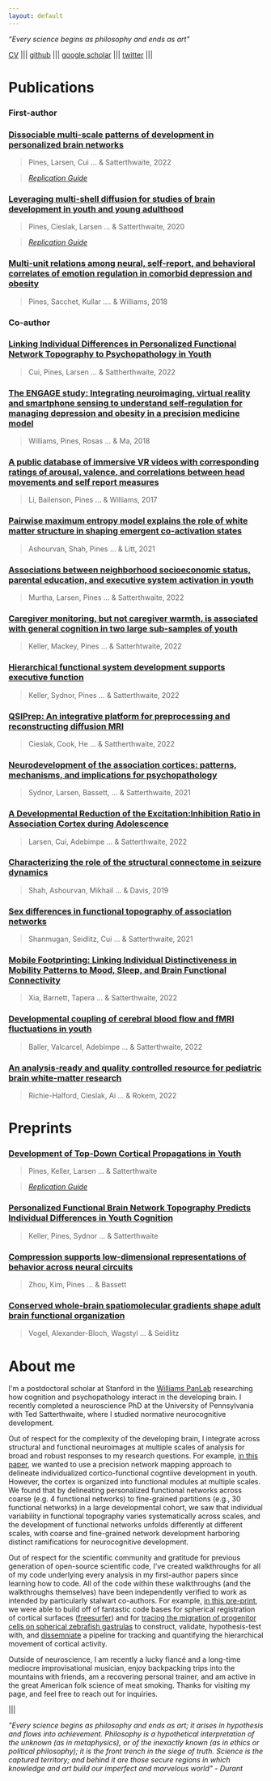 ```yaml
---
layout: default
---
```


_“Every science begins as philosophy and ends as art"_

[CV](./images/OnlinePinesCV.pdf) ||| 
[github](https://github.com/adpines) ||| 
[google scholar](https://scholar.google.com/citations?user=3Uw1edAAAAAJ&hl=en) |||
[twitter](https://twitter.com/pineurosci) ||| 

# Publications

### First-author

### [Dissociable multi-scale patterns of development in personalized brain networks](https://www.nature.com/articles/s41467-022-30244-4)

> Pines, Larsen, Cui ... & Satterthwaite, 2022

> _[Replication Guide](https://github.com/PennLINC/multiscale)_


### [Leveraging multi-shell diffusion for studies of brain development in youth and young adulthood]()

> Pines, Cieslak, Larsen ... & Satterthwaite, 2020

> _[Replication Guide](https://github.com/PennBBL/multishell_diffusion)_

### [Multi-unit relations among neural, self-report, and behavioral correlates of emotion regulation in comorbid depression and obesity](https://www.nature.com/articles/s41598-018-32394-2)

> Pines, Sacchet, Kullar .... & Williams, 2018

### Co-author

### [Linking Individual Differences in Personalized Functional Network Topography to Psychopathology in Youth](/https://www.sciencedirect.com/science/article/pii/S0006322322012513)

> Cui, Pines, Larsen ... & Sattherthwaite, 2022

### [The ENGAGE study: Integrating neuroimaging, virtual reality and smartphone sensing to understand self-regulation for managing depression and obesity in a precision medicine model](https://linkinghub.elsevier.com/retrieve/pii/S0005796717302024)

> Williams, Pines, Rosas ... & Ma, 2018

### [A public database of immersive VR videos with corresponding ratings of arousal, valence, and correlations between head movements and self report measures](https://www.frontiersin.org/articles/10.3389/fpsyg.2017.02116/full)

> Li, Bailenson, Pines ... & Williams, 2017

### [Pairwise maximum entropy model explains the role of white matter structure in shaping emergent co-activation states](https://www.nature.com/articles/s42003-021-01700-6)

> Ashourvan, Shah, Pines ... & Litt, 2021

### [Associations between neighborhood socioeconomic status, parental education, and executive system activation in youth](https://academic.oup.com/cercor/advance-article-abstract/doi/10.1093/cercor/bhac120/6554953?redirectedFrom=fulltext&login=false)

> Murtha, Larsen, Pines ... & Satterthwaite, 2022

### [Caregiver monitoring, but not caregiver warmth, is associated with general cognition in two large sub-samples of youth](https://onlinelibrary.wiley.com/doi/abs/10.1111/desc.13337)

> Keller, Mackey, Pines ... & Satterhtwaite, 2022

### [Hierarchical functional system development supports executive function](https://www.sciencedirect.com/science/article/abs/pii/S1364661322002856)

> Keller, Sydnor, Pines ... & Satterthwaite, 2022

### [QSIPrep: An integrative platform for preprocessing and reconstructing diffusion MRI](https://www.nature.com/articles/s41592-021-01185-5)

> Cieslak, Cook, He ... & Sattherthwaite, 2022

### [Neurodevelopment of the association cortices: patterns, mechanisms, and implications for psychopathology](https://www.cell.com/neuron/fulltext/S0896-6273(21)00457-8?_returnURL=https%3A%2F%2Flinkinghub.elsevier.com%2Fretrieve%2Fpii%2FS0896627321004578%3Fshowall%3Dtrue)

> Sydnor, Larsen, Bassett, ... & Satterthwaite, 2021

### [A Developmental Reduction of the Excitation:Inhibition Ratio in Association Cortex during Adolescence](https://www.science.org/doi/10.1126/sciadv.abj8750)

> Larsen, Cui, Adebimpe ... & Satterthwaite, 2022

### [Characterizing the role of the structural connectome in seizure dynamics](https://academic.oup.com/brain/article/142/7/1955/5491072)

> Shah, Ashourvan, Mikhail ... & Davis, 2019

### [Sex differences in functional topography of association networks](https://www.pnas.org/doi/10.1073/pnas.2110416119)

> Shanmugan, Seidlitz, Cui ... & Satterthwaite, 2021

### [Mobile Footprinting: Linking Individual Distinctiveness in Mobility Patterns to Mood, Sleep, and Brain Functional Connectivity](https://www.nature.com/articles/s41386-022-01351-z)

> Xia, Barnett, Tapera ... & Satterthwaite, 2022

### [Developmental coupling of cerebral blood flow and fMRI fluctuations in youth](https://www.cell.com/cell-reports/fulltext/S2211-1247(22)00320-5?_returnURL=https%3A%2F%2Flinkinghub.elsevier.com%2Fretrieve%2Fpii%2FS2211124722003205%3Fshowall%3Dtrue)

> Baller, Valcarcel, Adebimpe ... & Satterthwaite, 2022

### [An analysis-ready and quality controlled resource for pediatric brain white-matter research](https://www.nature.com/articles/s41597-022-01695-7)

> Richie-Halford, Cieslak, Ai ... & Rokem, 2022

# Preprints

### [Development of Top-Down Cortical Propagations in Youth](https://www.biorxiv.org/content/10.1101/2022.06.14.496175v1)

> Pines, Keller, Larsen ... & Satterthwaite

> _[Replication Guide](https://github.com/PennLINC/DevProps)_

### [Personalized Functional Brain Network Topography Predicts Individual Differences in Youth Cognition](https://www.biorxiv.org/content/10.1101/2022.10.11.511823v1)

> Keller, Pines, Sydnor ... & Satterthwaite

### [Compression supports low-dimensional representations of behavior across neural circuits](https://www.biorxiv.org/content/10.1101/2022.11.29.518415v1)

> Zhou, Kim, Pines ... & Bassett

### [Conserved whole-brain spatiomolecular gradients shape adult brain functional organization](https://www.biorxiv.org/content/10.1101/2022.09.18.508425v1)

> Vogel, Alexander-Bloch, Wagstyl ... & Seidlitz

# About me

I'm a postdoctoral scholar at Stanford in the [Williams PanLab](https://williamspanlab.com/) researching how cognition and psychopathology interact in the developing brain. I recently completed a neuroscience PhD at the University of Pennsylvania with Ted Satterthwaite, where I studied normative neurocognitive development.

Out of respect for the complexity of the developing brain, I integrate across structural and functional neuroimages at multiple scales of analysis for broad and robust responses to my research questions. For example, [in this paper](https://www.nature.com/articles/s41467-022-30244-4), we wanted to use a precision network mapping approach to delineate individualized cortico-functional cogntiive development in youth. However, the cortex is organized into functional modules at multiple scales. We found that by delineating personalized functional networks across coarse (e.g. 4 functional networks) to fine-grained partitions (e.g., 30 functional networks) in a large developmental cohort, we saw that individual variability in functional topography varies systematically across scales, and the development of functional networks unfolds differently at different scales, with coarse and fine-grained network development harboring distinct ramifications for neurocognitive development.

Out of respect for the scientific community and gratitude for previous generation of open-source scientific code, I've created walkthroughs for all of my code underlying every analysis in my first-author papers since learning how to code. All of the code within these walkthroughs (and the walkthroughs themselves) have been independently verified to work as intended by particularly stalwart co-authors. For example, [in this pre-print](https://www.biorxiv.org/content/10.1101/2022.06.14.496175v1), we were able to build off of fantastic code bases for spherical registration of cortical surfaces ([freesurfer](https://surfer.nmr.mgh.harvard.edu/)) and for [tracing the migration of progenitor cells on spherical zebrafish gastrulas](https://link.springer.com/article/10.1007/s10851-014-0513-4) to construct, validate, hypothesis-test with, and [dissemniate](https://github.com/PennLINC/DevProps) a pipeline for tracking and quantifying the hierarchical movement of cortical activity.

Outside of neuroscience, I am recently a lucky fiancé and a long-time mediocre improvisational musician, enjoy backpacking trips into the mountains with friends, am a recovering personal trainer, and am active in the great American folk science of meat smoking. Thanks for visiting my page, and feel free to reach out for inquiries. 

|||

_"Every science begins as philosophy and ends as art; it arises in hypothesis and flows into achievement. Philosophy is a hypothetical interpretation of the unknown (as in metaphysics), or of the inexactly known (as in ethics or political philosophy); it is the front trench in the siege of truth. Science is the captured territory; and behind it are those secure regions in which knowledge and art build our imperfect and marvelous world" - Durant_

